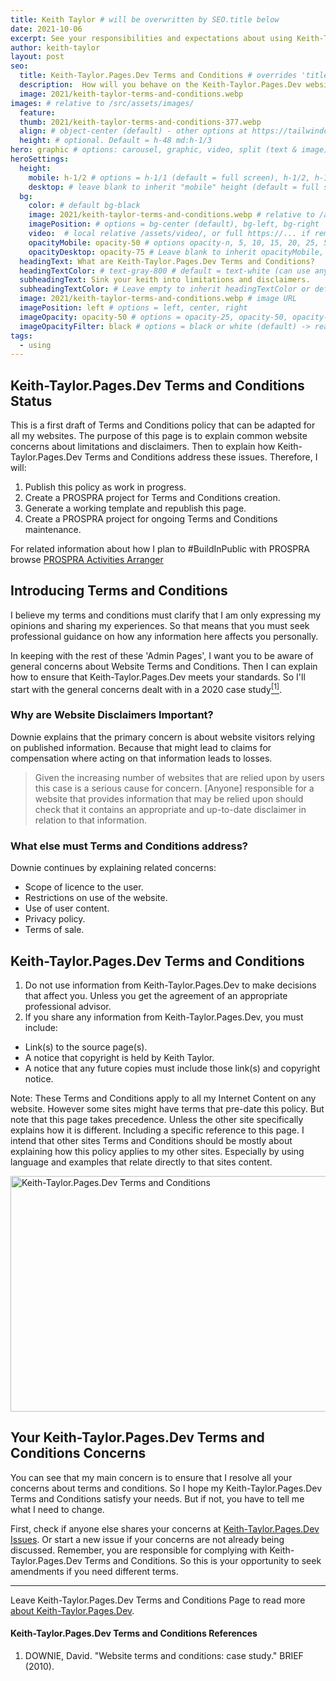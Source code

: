 ```yaml
---
title: Keith Taylor # will be overwritten by SEO.title below
date: 2021-10-06
excerpt: See your responsibilities and expectations about using Keith-Taylor.Pages.Dev.
author: keith-taylor
layout: post
seo:
  title: Keith-Taylor.Pages.Dev Terms and Conditions # overrides 'title' above on both Page and META
  description:  How will you behave on the Keith-Taylor.Pages.Dev website? For your responsibilities and expectations about using Keith Taylor's Internet Content see these Terms and Conditions.
  image: 2021/keith-taylor-terms-and-conditions.webp
images: # relative to /src/assets/images/
  feature:
  thumb: 2021/keith-taylor-terms-and-conditions-377.webp
  align: # object-center (default) - other options at https://tailwindcss.com/docs/object-position
  height: # optional. Default = h-48 md:h-1/3
hero: graphic # options: carousel, graphic, video, split (text & image)
heroSettings:
  height:
    mobile: h-1/2 # options = h-1/1 (default = full screen), h-1/2, h-1/3, h-3/4, h-9/10, h-48 (12rem, 192px), h-56 (14rem, 224px), h-64 (16rem, 256px)
    desktop: # leave blank to inherit "mobile" height (default = full screen)
  bg:
    color: # default bg-black
    image: 2021/keith-taylor-terms-and-conditions.webp # relative to /assets/images/
    imagePosition: # options = bg-center (default), bg-left, bg-right
    video:  # local relative /assets/video/, or full https://... if remote?
    opacityMobile: opacity-50 # options opacity-n, 5, 10, 15, 20, 25, 50, 75, 100 (default)
    opacityDesktop: opacity-75 # Leave blank to inherit opacityMobile, use same options as opacityMobile
  headingText: What are Keith-Taylor.Pages.Dev Terms and Conditions?
  headingTextColor: # text-gray-800 # default = text-white (can use any TailwindCSS text-[color]-[xxx])
  subheadingText: Sink your keith into limitations and disclaimers.
  subheadingTextColor: # Leave empty to inherit headingTextColor or default (text-white) or use any text-[color]-[xxx]
  image: 2021/keith-taylor-terms-and-conditions.webp # image URL
  imagePosition: left # options = left, center, right
  imageOpacity: opacity-50 # options = opacity-25, opacity-50, opacity-75, opacity-100 (default)
  imageOpacityFilter: black # options = black or white (default) -> really depends on your background image
tags:
  - using
---
```

<h2 id="status">Keith-Taylor.Pages.Dev Terms and Conditions Status</h2>

This is a first draft of Terms and Conditions policy that can be adapted for all my websites. The purpose of this page is to explain common website concerns about limitations and disclaimers. Then to explain how Keith-Taylor.Pages.Dev Terms and Conditions address these issues. Therefore, I will: 
1. Publish this policy as work in progress.
2. Create a PROSPRA project for Terms and Conditions creation.
3. Generate a working template and republish this page.
4. Create a PROSPRA project for ongoing Terms and Conditions maintenance.

For related information about how I plan to #BuildInPublic with PROSPRA browse <a href="https://prospra.com/">PROSPRA Activities Arranger</a>

<h2 id="intro">Introducing Terms and Conditions</h2>

I believe my terms and conditions must clarify that I am only expressing my opinions and sharing my experiences. So that means that you must seek professional guidance on how any information here affects you personally.

In keeping with the rest of these 'Admin Pages', I want you to be aware of general concerns about Website Terms and Conditions. Then I can explain how to ensure that Keith-Taylor.Pages.Dev meets your standards. So I'll start with the general concerns dealt with in a 2020 case study<a href="#ref1"><sup>[1]</sup></a>.

<h3 id="disclaim">Why are Website Disclaimers Important?</h3>

Downie explains that the primary concern is about website visitors relying on published information. Because that might lead to claims for compensation where acting on that information leads to losses.
<blockquote cite="https://doi.org/10.17705/1jais.00281">Given the increasing number of websites that are relied upon by users this case is a serious cause for concern. [Anyone] responsible for a website that provides information that may be relied upon should check that it contains an appropriate and up-to-date disclaimer in relation to that information.</blockquote>

<h3 id="other">What else must Terms and Conditions address?</h3>

Downie continues by explaining related concerns:
- Scope of licence to the user.
- Restrictions on use of the website.
- Use of user content.
- Privacy policy.
- Terms of sale.

<h2 id="terms">Keith-Taylor.Pages.Dev Terms and Conditions</h2>

1. Do not use information from Keith-Taylor.Pages.Dev to make decisions that affect you. Unless you get the agreement of an appropriate professional advisor.
2. If you share any information from Keith-Taylor.Pages.Dev, you must include:
  - Link(s) to the source page(s).
  - A notice that copyright is held by Keith Taylor.
  - A notice that any future copies must include those link(s) and copyright notice.

Note: These Terms and Conditions apply to all my Internet Content on any website. However some sites might have terms that pre-date this policy. But note that this page takes precedence. Unless the other site specifically explains how it is different. Including a specific reference to this page. I intend that other sites Terms and Conditions should be mostly about explaining how this policy applies to my other sites. Especially by using language and examples that relate directly to that sites content.

<img src="/assets/images/2021/keith-taylor-terms-and-conditions.webp" alt="Keith-Taylor.Pages.Dev Terms and Conditions" width="610" height="377">

<h2 id="next">Your Keith-Taylor.Pages.Dev Terms and Conditions Concerns</h2>

You can see that my main concern is to ensure that I resolve all your concerns about terms and conditions. So I hope my Keith-Taylor.Pages.Dev Terms and Conditions satisfy your needs. But if not, you have to tell me what I need to change.

First, check if anyone else shares your concerns at <a href="https://github.com/kct2020/keith-taylor-11ta/issues">Keith-Taylor.Pages.Dev Issues</a>. Or start a new issue if your concerns are not already being discussed. Remember, you are responsible for complying with Keith-Taylor.Pages.Dev Terms and Conditions. So this is your opportunity to seek amendments if you need different terms.

<hr />

Leave Keith-Taylor.Pages.Dev Terms and Conditions Page to read more <a href="/about-keith-taylor">about Keith-Taylor.Pages.Dev</a>.

<h4 id="refs">Keith-Taylor.Pages.Dev Terms and Conditions References</h4>
<ol>
	<li id="ref1">DOWNIE, David. "Website terms and conditions: case study." BRIEF (2010).</li>
</ol>
